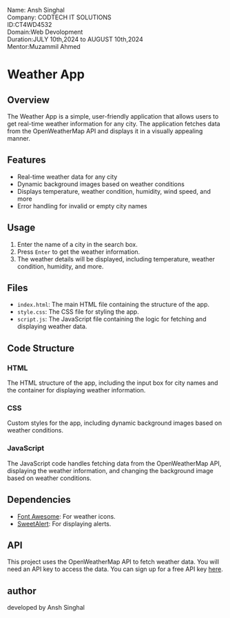 Name: Ansh Singhal <br>
Company: CODTECH IT SOLUTIONS<br>
ID:CT4WD4532<br>
Domain:Web Devolopment<br>
Duration:JULY 10th,2024 to AUGUST 10th,2024<br>
Mentor:Muzammil Ahmed
<br>

# Weather App

## Overview
The Weather App is a simple, user-friendly application that allows users to get real-time weather information for any city. The application fetches data from the OpenWeatherMap API and displays it in a visually appealing manner.

## Features
- Real-time weather data for any city
- Dynamic background images based on weather conditions
- Displays temperature, weather condition, humidity, wind speed, and more
- Error handling for invalid or empty city names

## Usage

1. Enter the name of a city in the search box.
2. Press `Enter` to get the weather information.
3. The weather details will be displayed, including temperature, weather condition, humidity, and more.

## Files

- `index.html`: The main HTML file containing the structure of the app.
- `style.css`: The CSS file for styling the app.
- `script.js`: The JavaScript file containing the logic for fetching and displaying weather data.

## Code Structure

### HTML
The HTML structure of the app, including the input box for city names and the container for displaying weather information.

### CSS
Custom styles for the app, including dynamic background images based on weather conditions.

### JavaScript
The JavaScript code handles fetching data from the OpenWeatherMap API, displaying the weather information, and changing the background image based on weather conditions.

## Dependencies
- [Font Awesome](https://cdnjs.cloudflare.com/ajax/libs/font-awesome/5.15.3/css/all.min.css): For weather icons.
- [SweetAlert](https://unpkg.com/sweetalert/dist/sweetalert.min.js): For displaying alerts.

## API
This project uses the OpenWeatherMap API to fetch weather data. You will need an API key to access the data. You can sign up for a free API key [here](https://openweathermap.org/api).

## author
developed by Ansh Singhal
